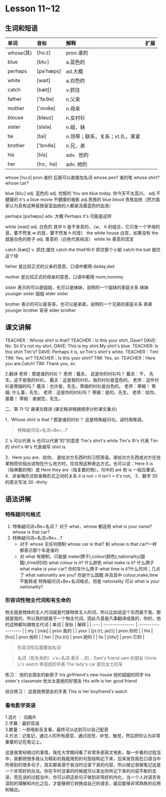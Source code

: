 # Lesson 11~12

## 生词和短语

| 单词      | 音标        | 解释                            | 扩展 |
| :-------- | :---------- | :------------------------------ | ---- |
| whose(其) | \[hu\:z]    | pron.谁的                       |
| blue      | \[blu:]     | a.蓝色的                        |
| perhaps   | \[pə'hæps]  | ad.大概                         |
| white     | \[wait]     | a.白色的                        |
| catch     | \[kætʃ]     | v.抓住                          |
| father    | \['fa:θə]   | n.父亲                          |
| mother    | \['mʌθə]    | n.母亲                          |
| blouse    | \[blauz]    | n.女衬衫                        |
| sister    | \[sistə]    | n.姐，妹                        |
| tie       | \[tai]      | n.领带；联系，关系；vt.扎，束紧 |
| brother   | \['brʌθə]   | n.兄，弟                        |
| his       | \[his]      | adv.  他的                      |
| her       | \[hз:,  hə] | adv. 她的                       |

whose [hu:z]
pron.谁的
后面可以直接加名词
whose pen? 谁的笔
whose shirt?
whose car?

blue [blu:]
adj. 蓝色的
adj. 忧郁的
You are blue today. 你今天不太高兴。
adj.不健康的
it's a blue movie 不健康的电影
adj.贵族的
blue blood 贵族血统（西方国家认为具有这种皇族皇室血统的人都是流着蓝色的血液）

perhaps [pəˈhæps]
adv. 大概
Perhaps it's 可能是这样

white [waɪt]
adj. 白色的
其中 h 是不发音的，（w、 h 的组合，它只发一个字母的音，要不然发 w 的音，要不然发 h 的音）
the white house 白宫，如果没有 the 就是白色的房子
adj. 善意的（白色代表纯洁）
white lie 善意的谎言

catch [kætʃ]
v. 抓住;接住
catch the thief/θiːf/ 抓住那个小偷
catch the ball 接住这个球

father
是比较正式的父亲的意思，口语中都用 daday,dad

mother
是比较正式的母亲的意思，口语中都用 mom,mommy

sister
表示的可以是姐姐，也可以是妹妹，说明的一个姐妹的家庭关系
妹妹 younger sister
姐姐 elder sister

brother
表示的可以是哥哥，也可以是弟弟，说明的一个兄弟的家庭关系
弟弟 younger brother
哥哥 elder brother

## 课文讲解

TEACHER：Whose shirt is that?
TEACHER：Is this your shirt, Dave?
DAVE: No. Sir.It's not my shirt.
DAVE: This is my shirt.My shirt's blue.
TEACHER: Is this shirt Tim's?
DAVE: Perhaps it is, sir.Tim's shirt's white.
TEACHER：Tim!
TIM: Yes, sir?
TEACHER：Is this your shirt?
TIM: Yes, sir.
TEACHER：Here you are.Catch!
TIM: Thank you, sir.

2.翻译
老师：那是谁的衬衫？
老师：戴夫， 这是你的衬衫吗？
戴夫：不， 先生。这不是我的衬衫。
戴夫：这是我的衬衫。我的衬衫是蓝色的。
老师：这件衬衫是蒂姆的吗？
戴夫：也许是，先生。蒂姆的衬衫是白色的。
老师：蒂姆！
蒂姆: 什么事，先生。
老师：这是你的衬衫吗？
蒂姆：是的，先生。
老师：给你。接着！
蒂姆：谢谢您，先生。

二、第 11-12 课课文精讲
(课文精讲根据顺序分析课文重点)

1．Whose shirt is that？那是谁的衬衫？
这是特殊疑问句。读时用降调。

> 特殊疑问词+名词+Be+...?

2.‘s 可以代表 is 也可以代表“的”的意思
Tim's shirt's white
Tim's 中‘s 代表 Tim 的
shirt's 中’s 代表缩写 shirt is

3．Here you are．给你。
是给对方东西时的习惯用语。递给对方东西或对方在找某物而你指出该物在什么地方时，往往用这种表达方式。也可以说：Here it is（指单数的物）或 Here they are（指复数的物）。句中的 are 和 is 一般应重读。
4．非省略形式和省略形式之间的关系
it is not = it isn't = it's not。
5．数字 30 的英文写法
30 -thirty

## 语法讲解

### 特殊疑问句格式

1. 特殊疑问词+Be+名词？
   对于 what，whose 都适用
   what is your name?
   whose is that car?
2. 特殊疑问词+名词+Be+...?
   - 对于 whose 无任何限制
     whose car is that? 和 whose is that car?一样都表示那个车是谁的
   - 对 what 有限制，只能接 make(牌子),colour(颜色),nationality(国籍),time(时间)
     what colour is it? 什么颜色
     what make is it? 什么牌子
     what make is your car? 你的车什么牌子
     what time is it?什么时间；几点了
     what nationality are you? 你是什么国籍
     并且其中 colour,make,time 不能转成 特殊疑问词+Be+名词格式，但是 nationality 可以
     what is your nationality?

### 形容词性物主代词和有生命的

物主就是物体的主人代词就是代替物体主人的词，所以比如说这个东西属于我，那就是我的，所以我的就属于一个物主代词。因此凡音是凡事翻译成我的，你的，他的这种都叫做物主代词
| 单词 | 音标 | 解释 |
| :--- | :--------------- | :------------------ |
| my | \[maɪ] | pron.我的 |
| your | \[jɔː(r); jə(r)] | pron.你的 |
| his | \[hɪz] | pron.他的 |
| her | \[hɜː(r)] | pron.她的 |
| its | \[/ɪts/] | pron.它的 |

> 形容词性后面要加名词

> 名词（有生命的）+‘s+名词 表示 ...的...
> Sam's friend sam 的朋友
> Uncle Li's watch 李叔叔的手表
> The lady's car 那位女士的车

练习：
他的女朋友的新房子
his girlfriend's new house
他的姐姐的同学
his sister's classmate
他太太是她的好朋友
His wife is her good friend

综合练习：
这是她男朋友的手表
This is her boyfriend's watch

### 看电影学英语

1.选片 ： 动画片  
2.字幕：最好双语  
3.数量：一部电影反复看，最终可以达到可以自己配音  
4.方法：记笔记，通过人的所有感官，通过视觉、听觉、触觉，然后把你认为非常重要的记在笔记上。

这是我曾经做过的事情，我在大学期间看了非常多部英文电影，每一步看的过程当中，我都把很多我认为精彩的我能用到的句型结构记下来，后来发现我在口语当中所用到的很多句子，其实都来源于我当时记录下来的内容，所以做记录做笔记这是一个非常好的办法。你在平时没事的时候就可以拿出你所记下来的内容不断的去读，而在读的过程当中，你可以把这些句子做到非常好的内化，当一个人对语言有深刻的理解和内化之后，才能够把它转换成自己的语言，最后能够非常熟练的应用和输出。
